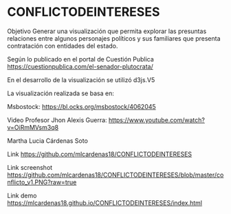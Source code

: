 # CONFLICTODEINTERESES

Objetivo Generar una visualización que permita explorar las presuntas relaciones entre algunos personajes políticos y sus familiares que presenta contratación con entidades del estado.

Según lo publicado en el portal de Cuestión Publica https://cuestionpublica.com/el-senador-plutocrata/

En el desarrollo de la visualización se utilizó d3js.V5

La visualización realizada se basa en:

Msbostock: https://bl.ocks.org/msbostock/4062045

Video Profesor Jhon Alexis Guerra: https://www.youtube.com/watch?v=OiRmMVsm3q8

Martha Lucia Cárdenas Soto

Link https://github.com/mlcardenas18/CONFLICTODEINTERESES

Link screenshot https://github.com/mlcardenas18/CONFLICTODEINTERESES/blob/master/conflicto_v1.PNG?raw=true

Link demo https://mlcardenas18.github.io/CONFLICTODEINTERESES/index.html
